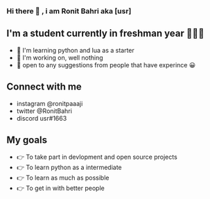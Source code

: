 ### Hi there 👋 , i am Ronit Bahri aka [usr] 

## I'm a student currently in freshman year 👨🏼‍🎓
- 📡 I'm learning python and lua as a starter 
- 🔨 I'm working on, well nothing 
- 📩 open to any suggestions from people that have experince 😀

## Connect with me 
- instagram @ronitpaaaji  
- twitter @RonitBahri
- discord usr#1663

## My goals 
- 👉 To take part in devlopment and open source projects
- 👉 To learn python as a intermediate 
- 👉 To learn as much as possible 
- 👉 To get in with better people 

